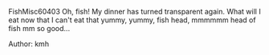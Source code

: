 FishMisc60403
Oh, fish! My dinner has turned transparent again. What will I eat now that I can't eat that yummy, yummy, fish head, mmmmmm head of fish mm so good...

Author: kmh
